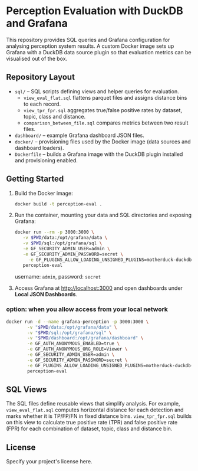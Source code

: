 # Perception Evaluation with DuckDB and Grafana

This repository provides SQL queries and Grafana configuration for analysing perception system results. A custom Docker image sets up Grafana with a DuckDB data source plugin so that evaluation metrics can be visualised out of the box.

## Repository Layout

- `sql/` – SQL scripts defining views and helper queries for evaluation.
  - `view_eval_flat.sql` flattens parquet files and assigns distance bins to each record.
  - `view_tpr_fpr.sql` aggregates true/false positive rates by dataset, topic, class and distance.
  - `comparison_between_file.sql` compares metrics between two result files.
- `dashboard/` – example Grafana dashboard JSON files.
- `docker/` – provisioning files used by the Docker image (data sources and dashboard loaders).
- `Dockerfile` – builds a Grafana image with the DuckDB plugin installed and provisioning enabled.

## Getting Started

1. Build the Docker image:

   ```bash
   docker build -t perception-eval .
   ```

2. Run the container, mounting your data and SQL directories and exposing Grafana:

   ```bash
   docker run --rm -p 3000:3000 \
      -v $PWD/data:/opt/grafana/data \
      -v $PWD/sql:/opt/grafana/sql \
      -e GF_SECURITY_ADMIN_USER=admin \
      -e GF_SECURITY_ADMIN_PASSWORD=secret \
        -e GF_PLUGINS_ALLOW_LOADING_UNSIGNED_PLUGINS=motherduck-duckdb-datasource\
      perception-eval
   ```
   username: `admin`, password: `secret`

3. Access Grafana at [http://localhost:3000](http://localhost:3000) and open dashboards under **Local JSON Dashboards**.

### option: when you allow access from your local network

```bash
docker run -d --name grafana-perception -p 3000:3000 \
        -v "$PWD/data:/opt/grafana/data" \
        -v "$PWD/sql:/opt/grafana/sql" \
        -v "$PWD/dashboard:/opt/grafana/dashboard" \
        -e GF_AUTH_ANONYMOUS_ENABLED=true \
        -e GF_AUTH_ANONYMOUS_ORG_ROLE=Viewer \
        -e GF_SECURITY_ADMIN_USER=admin \
        -e GF_SECURITY_ADMIN_PASSWORD=secret \
        -e GF_PLUGINS_ALLOW_LOADING_UNSIGNED_PLUGINS=motherduck-duckdb-datasource \
        perception-eval
```

## SQL Views

The SQL files define reusable views that simplify analysis. For example, `view_eval_flat.sql` computes horizontal distance for each detection and marks whether it is TP/FP/FN in fixed distance bins. `view_tpr_fpr.sql` builds on this view to calculate true positive rate (TPR) and false positive rate (FPR) for each combination of dataset, topic, class and distance bin.

## License

Specify your project's license here.

